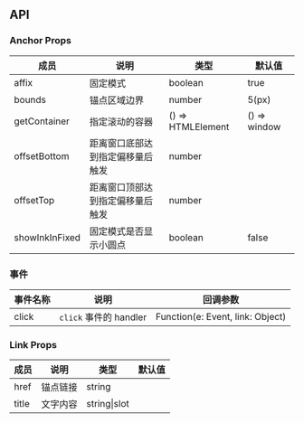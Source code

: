 
## API

### Anchor Props

| 成员 | 说明 | 类型 | 默认值 |
| --- | --- | --- | --- |
| affix | 固定模式 | boolean | true |
| bounds | 锚点区域边界 | number | 5(px) |
| getContainer | 指定滚动的容器 | () => HTMLElement | () => window |
| offsetBottom | 距离窗口底部达到指定偏移量后触发 | number |  |
| offsetTop | 距离窗口顶部达到指定偏移量后触发 | number |  |
| showInkInFixed | 固定模式是否显示小圆点 | boolean | false |

### 事件
| 事件名称 | 说明 | 回调参数 |
| --- | --- | --- |
| click | `click` 事件的 handler | Function(e: Event, link: Object) |

### Link Props

| 成员 | 说明 | 类型 | 默认值 |
| --- | --- | --- | --- |
| href | 锚点链接 | string |  |
| title | 文字内容 | string\|slot |  |
